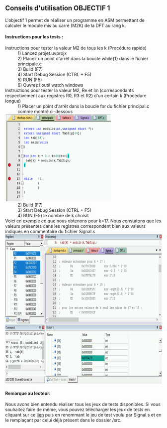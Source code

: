 ## Conseils d'utilisation OBJECTIF 1
L'objectif 1 permet de réaliser un programme en ASM permettant de calculer le module mis au carré (M2K) de la DFT au rang k.

#### Instructions pour les tests :
<dl>
  <dt> Instructions pour tester la valeur M2 de tous les k (Procédure rapide)</dt>
  <dd>1) Lancez projet.uvprojx</dd>
  <dd>2) Placez un point d'arrêt dans la boucle while{1} dans le fichier principale.c</dd>
  <dd>3) Build (F7)</dd>
   <dd>4) Start Debug Session (CTRL + F5) </dd>
   <dd>5) RUN (F5)</dd>
   <dd>6) Ouvrez l'outil watch windows</dd>
  <dt> Instructions pour tester la valeur M2, Re et Im (correspondants respectivement aux registres R0, R3 et R2) d'un certain k (Procédure longue) </dt>
  <dd>1) Placer un point d'arrêt dans la boucle for du fichier principal.c comme montré ci-dessous</dd>
  <a href="#"><img src="https://github.com/Aksson91/BE_CHTI/blob/OBJECTIF_4/ScreenTests/objectif1pointd_arrettest2.png" width="340" height="280" /> <a/>
  <dd>2) Build (F7)</dd>
  <dd>3) Start Debug Session (CTRL + F5)</dd>
  <dd>4) RUN (F5) le nombre de k choisit </dd>
  <dt> Voici en exemple ce que nous obtenons pour k=17. Nous constatons que les valeurs présentes dans les registres correspondent bien aux valeurs indiqués en commentaire du fichier Signal.s</dt>
  <a href="#"><img src="https://github.com/Aksson91/BE_CHTI/blob/OBJECTIF_4/ScreenTests/objectif1valsreIm.png" width="690" height="480" /> <a/>
</dl>

#### Remarque au lecteur:
Nous avons bien entendu réaliser tous les jeux de tests disponibles. Si vous souhaitez faire de même, vous pouvez télécharger les jeux de tests en cliquant sur ce <a href="https://noullet-gei.gitlab.io/asm/BE/TEST_DFT/test_DFT.7z">lien<a/> puis en renommant le jeu de test voulu par Signal.s et en le remplaçant par celui déjà présent dans le dossier /src.
